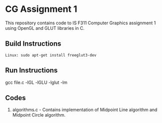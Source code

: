 # CG Assignment 1

This repository contains code to IS F311 Computer Graphics assignment 1
using OpenGL and GLUT libraries in C.

## Build Instructions

`
Linux: sudo apt-get install freeglut3-dev
`

## Run Instructions

gcc file.c -lGL -lGLU -lglut -lm

## Codes

1. algorithms.c - Contains implementation of Midpoint Line algorithm
and Midpoint Circle algorithm.
